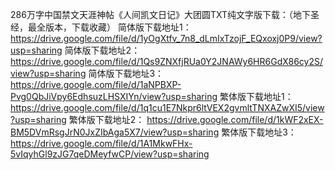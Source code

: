 286万字中国禁文天涯神帖《人间凯文日记》大团圆TXT纯文字版下载：（地下圣经，最全版本，下载收藏）
简体版下载地址1：
https://drive.google.com/file/d/1yOgXtfv_7n8_dLmIxTzojF_EQxoxj0P9/view?usp=sharing
简体版下载地址2：
https://drive.google.com/file/d/1Qs9ZNXfjRUa0Y2JNAWy6HR6GdX86cy2S/view?usp=sharing
简体版下载地址3：
https://drive.google.com/file/d/1aNPBXP-Pvg0QbJiVpy6EdhsuzLHSXIYn/view?usp=sharing
繁体版下载地址1：
https://drive.google.com/file/d/1q1cu1E7Nkpr6ltVEX2gvmltTNXAZwXI5/view?usp=sharing
繁体版下载地址2：
https://drive.google.com/file/d/1kWF2xEX-BM5DVmRsgJrN0JxZIbAga5X7/view?usp=sharing
繁体版下载地址3：
https://drive.google.com/file/d/1A1MkwFHx-5vIqyhGl9zJG7qeDMeyfwCP/view?usp=sharing
